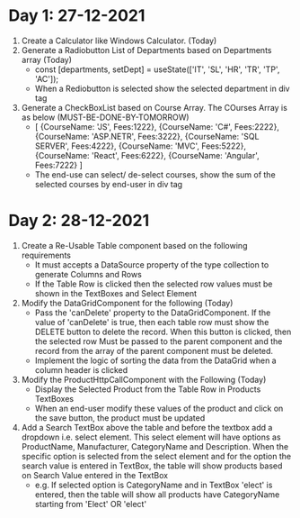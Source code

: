 # Day 1: 27-12-2021

1. Create a Calculator like Windows Calculator. (Today)
2. Generate a Radiobutton List of Departments based on Departments array (Today)
    - const [departments, setDept] = useState(['IT', 'SL', 'HR', 'TR', 'TP', 'AC']);
    - When a Rediobutton is selected show the selected department in div tag
3. Generate a CheckBoxList based on Course Array. The COurses Array is as below (MUST-BE-DONE-BY-TOMORROW)
    - [
        {CourseName: 'JS', Fees:1222},
        {CourseName: 'C#', Fees:2222},
        {CourseName: 'ASP.NETR', Fees:3222},
        {CourseName: 'SQL SERVER', Fees:4222},
        {CourseName: 'MVC', Fees:5222},
        {CourseName: 'React', Fees:6222},
        {CourseName: 'Angular', Fees:7222}
    ]     
    - The end-use can select/ de-select courses, show the sum of the selected courses by end-user in div tag


# Day 2: 28-12-2021
1. Create a Re-Usable Table component based on the following requirements
    - It must accepts a DataSource property of the type collection to generate Columns and Rows
    - If the Table Row is clicked then the selected row values must be shown in the TextBoxes and Select Element 
2. Modify the DataGridComponent for the following (Today)
    - Pass the 'canDelete' property to the DataGridComponent. If the value of 'canDelete' is true, then each table row must show the DELETE button to delete the record. When this button is clicked, then the selected row Must be passed to the parent component and the record from the array of the parent component must be deleted. 
    - Implement the logic of sorting the data from the DataGrid when a column header is clicked      
3. Modify the ProductHttpCallComponent with the Following (Today)
    - Display the Selected Product from the Table Row in Products TextBoxes
    - When an end-user modify these values of the product and click on the save button, the product must be updated     
4. Add a Search TextBox above the table and before the textbox add a dropdown i.e. select element. This select element will have options as ProductName, Manufacturer, CategoryName and Description. When the specific option is selected from the select element and for the option the search value is entered in TextBox, the table will show products based on Search Value entered in the TextBox
    - e.g. If selected option is CategoryName and in TextBox 'elect' is entered, then the table will show all products have CategoryName starting from 'Elect' OR 'elect'        
